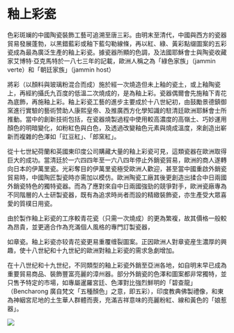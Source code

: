 # 釉上彩瓷  

色彩斑斓的中國陶瓷裝飾工藝可追溯至唐三彩。由明末至清代，中國與西方的瓷器貿易發展蓬勃，以黑錯藍彩或釉下藍勾勒線條，再以紅、綠、黃彩點缀圖案的五彩瓷成為最為廣泛生產的釉上彩瓷。據瓷器所顯的色調，及法國耶穌會士與陶瓷收藏家艾博特·亞克馬特於一八七三年的記載，歐洲人稱之為「綠色家族」（jammin verte）和「朝廷家族」（jammin host）

將彩（以顏料與玻璃粉混合而成）施於經一次燒造但未上釉的瓷土，或上釉陶瓷上，再經約攝氏九百度的低溫二次燒成的，是為釉上彩。瓷器偶爾會先施釉下青花為底飾，再施釉上彩。釉上彩瓷工藝的進步主要成於十八世紀初，由鼓勵景德鎮御窯進行實驗的藝術赞助人康熙皇帝、及推廣西方化學知識的駐清廷歐洲耶穌會士所推動。當中的創新技術包括，在瓷器燒製過程中使用較高濃度的高嶺土、巧妙運用顏色的明暗變化，如粉紅色與白色，及透過改變釉色元素與燒成溫度，來創造出嶄新而複雜的色澤如「豇豆紅」、「郎窯紅」。  

從十七世紀荷蘭和英國東印度公司購藏大量的釉上彩瓷可見，這類瓷器在歐洲取得巨大的成功。當清廷於一六四四年至一六八四年停止外銷瓷貿易，歐洲的商人遂轉向日本的伊萬里瓷。光彩奪目的伊萬里瓷極受歐洲人歡迎，甚至當中國重啟外銷瓷貿易時，中國陶匠製瓷時亦需加以模仿。歐洲陶瓷工廠其後更創造出揉合中日兩國外銷瓷特色的獨特瓷器。而為了應對來自中日兩國強勁的競爭對手，歐洲瓷廠專為不同階層的人士研製瓷器，既有為追求時尚者而設的精緻裝飾瓷，亦生產受大眾喜愛的質樸日用瓷。  

由於製作釉上彩瓷的工序較青花瓷（只需一次燒成）的更為繁複，故其價格一般較為昂貴，並更適合作為充滿個人風格的專門訂製瓷器，  

如章瓷。釉上彩瓷亦较青花瓷更易重覆缠裂圖案。正因歐洲人對章瓷産生濃厚的興趣，使十八世紀和十九世紀的歐洲對釉上彩瓷的需求急劇增加。  

在十八世纪和十九世纪，不同類型的釉上彩瓷外銷至亞洲各地，如自明末早已成為重要貿易商品、裝飾豐富亮麗的漳州器。部分外銷瓷的色澤和圖案都非常獨特，並只售予特定的市場，如專屬暹羅宮廷、色澤對比強烈鮮明的「碧查龍」（Bencharong 廣自梵文「五種顏色」之意，即五彩），印度教典佛製禮像，和東為神絪宮尼地的土生華人群體而喪，充滿吉祥意味的亮麗粉紅、線和黃色的「娘惹器」。

![](https://cdn-mineru.openxlab.org.cn/result/2025-07-27/26ec8c02-599c-4b79-9876-e092d6287e02/bfd77a969c550dc879e4c7bfb5b1d1b651653f33ec17a8b6621c7f6812fecd51.jpg)